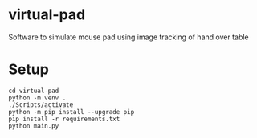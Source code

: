 # virtual-pad

Software to simulate mouse pad using image tracking of hand over table

# Setup

```
cd virtual-pad
python -m venv .
./Scripts/activate
python -m pip install --upgrade pip
pip install -r requirements.txt
python main.py
```